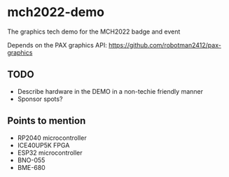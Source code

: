 # mch2022-demo
The graphics tech demo for the MCH2022 badge and event

Depends on the PAX graphics API: https://github.com/robotman2412/pax-graphics

## TODO
- Describe hardware in the DEMO in a non-techie friendly manner
- Sponsor spots?

## Points to mention
- RP2040 microcontroller
- ICE40UP5K FPGA
- ESP32 microcontroller
- BNO-055
- BME-680
